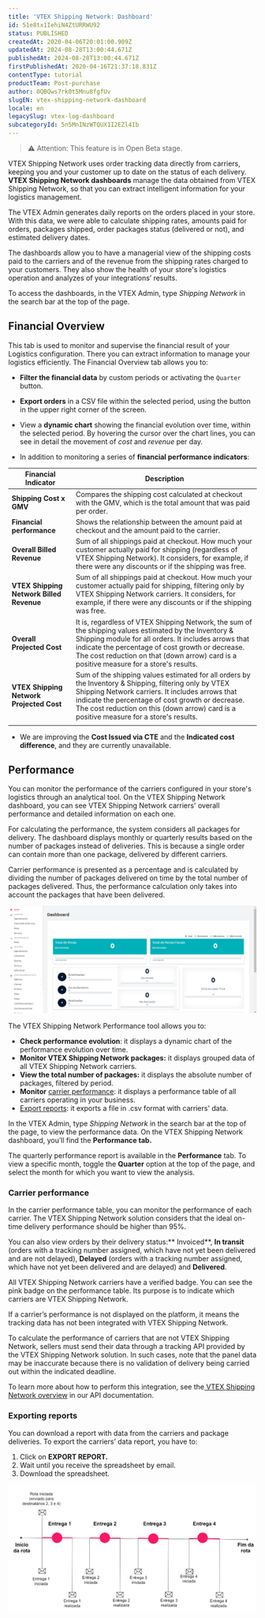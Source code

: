 ```yaml
---
title: 'VTEX Shipping Network: Dashboard'
id: 51e8tx1IehiN4ZtURRWU92
status: PUBLISHED
createdAt: 2020-04-06T20:01:00.909Z
updatedAt: 2024-08-28T13:00:44.671Z
publishedAt: 2024-08-28T13:00:44.671Z
firstPublishedAt: 2020-04-16T21:37:18.831Z
contentType: tutorial
productTeam: Post-purchase
author: 0QBQws7rk0t5Mnu8fgfUv
slugEN: vtex-shipping-network-dashboard
locale: en
legacySlug: vtex-log-dashboard
subcategoryId: 5n5MnINzWTQUX1I2EZl4Ib
---
```


>⚠️ Attention: This feature is in Open Beta stage.

VTEX Shipping Network uses order tracking data directly from carriers, keeping you and your customer up to date on the status of each delivery. **VTEX Shipping Network dashboards** manage the data obtained from VTEX Shipping Network, so that you can extract intelligent information for your logistics management. 

The VTEX Admin generates daily reports on the orders placed in your store. With this data, we were able to calculate shipping rates, amounts paid for orders, packages shipped, order packages status (delivered or not), and estimated delivery dates. 

The dashboards allow you to have a managerial view of the shipping costs paid to the carriers and of the revenue from the shipping rates charged to your customers. They also show the health of your store's logistics operation and analyzes of your integrations’ results.

To access the dashboards, in the VTEX Admin, type *Shipping Network*  in the search bar at the top of the page.

## Financial Overview

This tab is used to monitor and supervise the financial result of your Logistics configuration. There you can extract information to manage your logistics efficiently. The Financial Overview tab allows you to:

- **Filter the financial data** by custom periods or activating the `Quarter` button.

- **Export orders** in a CSV file within the selected period, using the button in the upper right corner of the screen.

- View a **dynamic chart** showing the financial evolution over time, within the selected period. By hovering the cursor over the chart lines, you can see in detail the movement of *cost* and *revenue* per day.

- In addition to monitoring a series of **financial performance indicators**:

| Financial Indicator               | Description                                                                                                                                                                                                                                                                                                                                                                                                                                                        |
|------------------------------------|------------------------------------------------------------------------------------------------------------------------------------------------------------------------------------------------------------------------------------------------------------------------------------------------------------------------------------------------------------------------------------------------------------------------------------------------------------------|
| **Shipping Cost x GMV**           | Compares the shipping cost calculated at checkout with the GMV, which is the total amount that was paid per order.                                                                                                                                                                                                                                                                                                                                                     |
| **Financial performance**          | Shows the relationship between the amount paid at checkout and the amount paid to the carrier.                                                                                                                                                                                                                                                                                                                                                                              |
| **Overall Billed Revenue**         | Sum of all shippings paid at checkout. How much your customer actually paid for shipping (regardless of VTEX Shipping Network). It considers, for example, if there were any discounts or if the shipping was free.                                                                                                                                                                                                                                                      |
| **VTEX Shipping Network Billed Revenue**    | Sum of all shippings paid at checkout. How much your customer actually paid for shipping, filtering only by VTEX Shipping Network carriers. It considers, for example, if there were any discounts or if the shipping was free.                                                                                                                                                                                                                                       |
| **Overall Projected Cost**        | It is, regardless of VTEX Shipping Network, the sum of the shipping values estimated by the Inventory & Shipping module for all orders. It includes arrows that indicate the percentage of cost growth or decrease. The cost reduction on that (down arrow) card is a positive measure for a store's results.                                                                                                                                 |
| **VTEX Shipping Network Projected Cost**     | Sum of the shipping values estimated for all orders by the Inventory & Shipping, filtering only by VTEX Shipping Network carriers. It includes arrows that indicate the percentage of cost growth or decrease. The cost reduction on this (down arrow) card is a positive measure for a store's results.
                                                                                                            |

* We are improving the **Cost Issued via CTE** and the **Indicated cost difference**, and they are currently unavailable.

## Performance

You can monitor the performance of the carriers configured in your store's logistics through an analytical tool. On the VTEX Shipping Network dashboard, you can see VTEX Shipping Network carriers' overall performance and detailed information on each one.

For calculating the performance, the system considers all packages for delivery. The dashboard displays monthly or quarterly results based on the number of packages instead of deliveries. This is because a single order can contain more than one package, delivered by different carriers.

Carrier performance is presented as a percentage and is calculated by dividing the number of packages delivered on time by the total number of packages delivered. Thus, the performance calculation only takes into account the packages that have been delivered.

![equation EN performance](https://raw.githubusercontent.com/vtexdocs/help-center-content/refs/heads/main/_1.gif)

 The VTEX Shipping Network Performance tool allows you to:

 - **Check performance evolution**: it displays a dynamic chart of the performance evolution over time.
- **Monitor VTEX Shipping Network packages:** it displays grouped data of all VTEX Shipping Network carriers.
- **View the total number of packages:** it displays the absolute number of packages, filtered by period.
- **Monitor** [carrier performance](#carrier-performance): it displays a performance table of all carriers operating in your business.
- [Export reports](#exporting-reports): it exports a file in .csv format with carriers' data.

In the VTEX Admin, type *Shipping Network*  in the search bar at the top of the page, to view the performance data. On the VTEX Shipping Network dashboard, you’ll find the **Performance tab.**

The quarterly performance report is available in the **Performance** tab. To view a specific month, toggle the **Quarter** option at the top of the page, and select the month for which you want to view the analysis.

### Carrier performance

In the carrier performance table, you can monitor the performance of each carrier. The VTEX Shipping Network solution considers that the ideal on-time delivery performance should be higher than 95%.

You can also view orders by their delivery status:** Invoiced**, **In transit** (orders with a tracking number assigned, which have not yet been delivered and are not delayed), **Delayed** (orders with a tracking number assigned, which have not yet been delivered and are delayed) and **Delivered**.

All VTEX Shipping Network carriers have a verified badge. You can see the pink badge on the performance table. Its purpose is to indicate which carriers are VTEX Shipping Network.

If a carrier’s performance is not displayed on the platform, it means the tracking data has not been integrated with VTEX Shipping Network.

To calculate the performance of carriers that are not VTEX Shipping Network, sellers must send their data through a tracking API provided by the VTEX Shipping Network solution. In such cases, note that the panel data may be inaccurate because there is no validation of delivery being carried out within the indicated deadline.

To learn more about how to perform this integration, see the[ VTEX Shipping Network overview](https://developers.vtex.com/docs/api-reference/vtex-shipping-network-api) in our API documentation.

### Exporting reports

You can download a report with data from the carriers and package deliveries. To export the carriers’ data report, you have to:

1. Click on **EXPORT REPORT.**
2. Wait until you receive the spreadsheet by email.
3.  Download the spreadsheet.

![Resumo de performance EN](https://raw.githubusercontent.com/vtexdocs/help-center-content/refs/heads/main/_2.png)
